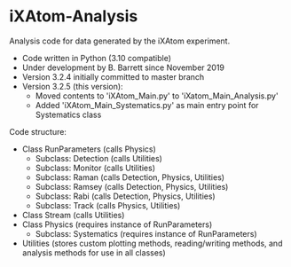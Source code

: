 # iXAtom-Analysis
Analysis code for data generated by the iXAtom experiment. 

- Code written in Python (3.10 compatible)
- Under development by B. Barrett since November 2019
- Version 3.2.4 initially committed to master branch
- Version 3.2.5 (this version):
  - Moved contents to 'iXAtom_Main.py' to 'iXatom_Main_Analysis.py'
  - Added 'iXAtom_Main_Systematics.py' as main entry point for Systematics class

Code structure:

- Class RunParameters (calls Physics)
	- Subclass: Detection (calls Utilities)
	- Subclass: Monitor (calls Utilities)
	- Subclass: Raman (calls Detection, Physics, Utilities)
	- Subclass: Ramsey (calls Detection, Physics, Utilities)
	- Subclass: Rabi (calls Detection, Physics, Utilities)
	- Subclass: Track (calls Physics, Utilities)
- Class Stream (calls Utilities)
- Class Physics (requires instance of RunParameters)
	- Subclass: Systematics (requires instance of RunParameters)
- Utilities (stores custom plotting methods, reading/writing methods, and analysis methods
	for use in all classes)
